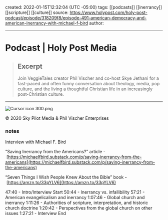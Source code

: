 created: 2022-01-15T12:32:04 (UTC -05:00)
tags: [[podcasts]] [[inerrancy]] [[scripture]] [[culture]]
source: https://www.holypost.com/holy-post-podcast/episode/318209f8/episode-491-american-democracy-and-american-inerrancy-with-michael-f-bird
author: 

---

# Podcast | Holy Post Media

> ## Excerpt
> Join VeggieTales creator Phil Vischer and co-host Skye Jethani for a fast-paced and often funny conversation about theology, media, pop culture, and the living a thoughtful Christian life in an increasingly post-Christian culture.

---
![Cursor icon 300.png](https://static.wixstatic.com/media/4110d8_4f3c7f0e5b294328b325c015b67a5d67~mv2.png/v1/fill/w_134,h_134,al_c,q_85,usm_0.66_1.00_0.01/Cursor%20icon%20300.webp)

© 2020 Sky Pilot Media & Phil Vischer Enterprises

### notes

Interview with Michael F. Bird

“Saving Inerrancy from the Americans?” article - [https://michaelfbird.substack.com/p/saving-inerrancy-from-the-americans](https://michaelfbird.substack.com/p/saving-inerrancy-from-the-americans)

“Seven Things I Wish People Knew About the Bible” book - [https://amzn.to/33pYLV6](https://amzn.to/33pYLV6)

47:40 - Intro/Interview Start 50:44 - Inerrancy vs. infallibility 57:21 - American evangelicalism and inerrancy 1:07:46 - Global church and inerrancy 1:11:26 - Authorities of scripture, interpretation, and historic church doctrine 1:20:42 - Perspectives from the global church on other issues 1:27:21 - Interview End
